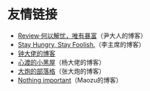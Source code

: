 # 友情链接

- [Review·何以解忧，唯有暴富](https://blog.yichyaqc.cn/)（尹大人的博客）
- [Stay Hungry, Stay Foolish.](http://tobiaslee.top/)（李主席的博客）
- [钟大佬的博客](http://www.three7.cc/)
- [心渡的小黑屋](http://blog.xindu233.com/)（杨大佬的博客）
- [大炮的部落格](http://blog.dapaostudio.com/)（张大炮的博客）
- [Nothing important](http://blog.maozu.ink/)（Maozu的博客）
